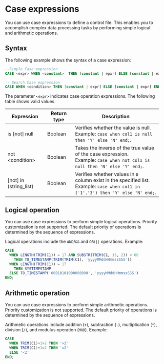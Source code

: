 Case expressions 
============================================


You can use case expressions to define a control file. This enables you to accomplish complex data processing tasks by performing simple logical and arithmetic operations. 

Syntax 
---------------------------

The following example shows the syntax of a case expression:

```sql
--Simple Case expression
CASE <expr> WHEN <constant>  THEN [constant | epxr] ELSE [constant | expr] END;

-- Search Case expression
CASE WHEN <condition> THEN [constant | expr] ELSE [constant | expr] END;
```



The parameter `<expr>` indicates case operation expressions. The following table shows valid values.


|        Expression        | Return type |                                                                   Description                                                                    |
|--------------------------|-------------|--------------------------------------------------------------------------------------------------------------------------------------------------|
| is [not] null          | Boolean     | Verifies whether the value is null. <br> Example: `case when col1 is null then 'Y' else 'N' end;`.                                   |
| not \<condition\>        | Boolean     | Takes the inverse of the true value of the case expression. <br> Example: `case when not col1 is null then 'N' else 'Y' end;`.       |
| [not] in (string_list) | Boolean     | Verifies whether values in a column exist in the specified list. <br> Example: `case when col1 in ('1','3') then 'Y' else 'N' end;`. |



Logical operation 
--------------------------------------

You can use case expressions to perform simple logical operations. Priority customization is not supported. The default priority of operations is determined by the sequence of expressions. 

Logical operations include the `AND`/`&&` and `OR`/`||` operations. Example:

```sql
CASE
  WHEN LENGTH(TRIM(C1)) = 17 AND SUBSTR(TRIM(C1, 13, 2)) < 60 
    THEN TO_TIMESTAMP(TRIM(TRIM(C1), 'yyyyMMddHHmmssSSS'))
  WHEN LENGTH(TRIM(C1)) = 17 
    THEN SYSTIMESTAMP
  ELSE TO_TIMESTAMP('00010101000000000', 'yyyyMMddHHmmssSSS')
END;
```



Arithmetic operation 
-----------------------------------------

You can use case expressions to perform simple arithmetic operations. Priority customization is not supported. The default priority of operations is determined by the sequence of expressions. 

Arithmetic operations include addition (`+`), subtraction (`-`), multiplication (`*`), division (`/`), and modulus operation (`MOD`). Example:

```sql
CASE 
  WHEN TRIM(C1)+1>2 THEN '>2' 
  WHEN TRIM(C1)+1=2 THEN '=2' 
  ELSE '<2' 
END;
```